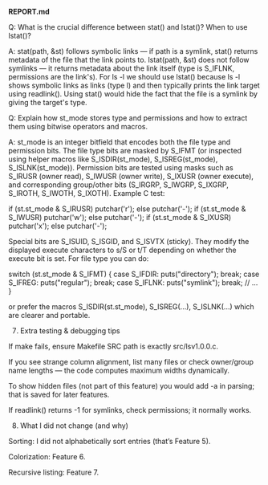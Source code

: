 **REPORT.md**

Q: What is the crucial difference between stat() and lstat()? When to use lstat()?

A: stat(path, &st) follows symbolic links — if path is a symlink, stat() returns metadata of the file that the link points to. lstat(path, &st) does not follow symlinks — it returns metadata about the link itself (type is S_IFLNK, permissions are the link's). For ls -l we should use lstat() because ls -l shows symbolic links as links (type l) and then typically prints the link target using readlink(). Using stat() would hide the fact that the file is a symlink by giving the target's type.

Q: Explain how st_mode stores type and permissions and how to extract them using bitwise operators and macros.

A: st_mode is an integer bitfield that encodes both the file type and permission bits. The file type bits are masked by S_IFMT (or inspected using helper macros like S_ISDIR(st_mode), S_ISREG(st_mode), S_ISLNK(st_mode)). Permission bits are tested using masks such as S_IRUSR (owner read), S_IWUSR (owner write), S_IXUSR (owner execute), and corresponding group/other bits (S_IRGRP, S_IWGRP, S_IXGRP, S_IROTH, S_IWOTH, S_IXOTH). Example C test:

if (st.st_mode & S_IRUSR) putchar('r'); else putchar('-');
if (st.st_mode & S_IWUSR) putchar('w'); else putchar('-');
if (st.st_mode & S_IXUSR) putchar('x'); else putchar('-');


Special bits are S_ISUID, S_ISGID, and S_ISVTX (sticky). They modify the displayed execute characters to s/S or t/T depending on whether the execute bit is set. For file type you can do:

switch (st.st_mode & S_IFMT) {
    case S_IFDIR: puts("directory"); break;
    case S_IFREG: puts("regular"); break;
    case S_IFLNK: puts("symlink"); break;
    // ...
}


or prefer the macros S_ISDIR(st.st_mode), S_ISREG(...), S_ISLNK(...) which are clearer and portable.

7) Extra testing & debugging tips

If make fails, ensure Makefile SRC path is exactly src/lsv1.0.0.c.

If you see strange column alignment, list many files or check owner/group name lengths — the code computes maximum widths dynamically.

To show hidden files (not part of this feature) you would add -a in parsing; that is saved for later features.

If readlink() returns -1 for symlinks, check permissions; it normally works.

8) What I did not change (and why)

Sorting: I did not alphabetically sort entries (that’s Feature 5).

Colorization: Feature 6.

Recursive listing: Feature 7.
